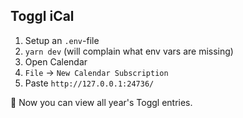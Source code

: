 Toggl iCal
---


1. Setup an `.env`-file
2. `yarn dev` (will complain what env vars are missing)
3. Open Calendar
4. `File` -> `New Calendar Subscription`
5. Paste `http://127.0.0.1:24736/`


🎉 Now you can view all year's Toggl entries.